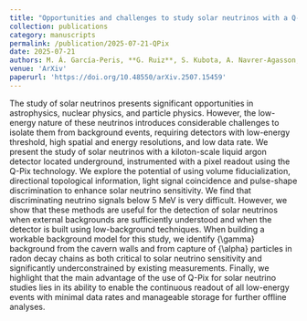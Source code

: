 ```yaml
---
title: "Opportunities and challenges to study solar neutrinos with a Q-Pix pixel readout"
collection: publications
category: manuscripts
permalink: /publication/2025-07-21-QPix
date: 2025-07-21
authors: M. Á. García-Peris, **G. Ruiz**, S. Kubota, A. Navrer-Agasson, G. V. Stenico, E. Gramellini, R. Guenette, J. Asaadi, J.B.R. Battat, V. A. Chirayath, E. Church, Z. Djurcic, A. C. Ezeribe, J. N. Gainer, G. Gansle, K. Keefe, N. Lane, C. Mauger, Y. Mei, F.M. Newcomer, D.R. Nygren, M. Rooks, P. Sau, O. Seidel, S. Söldner-Rembold, I. Tzoka, R. Van Berg
venue: 'ArXiv'
paperurl: 'https://doi.org/10.48550/arXiv.2507.15459'
---
```


The study of solar neutrinos presents significant opportunities in astrophysics, nuclear physics, and particle physics. However, the low-energy nature of these neutrinos introduces considerable challenges to isolate them from background events, requiring detectors with low-energy threshold, high spatial and energy resolutions, and low data rate. We present the study of solar neutrinos with a kiloton-scale liquid argon detector located underground, instrumented with a pixel readout using the Q-Pix technology. We explore the potential of using volume fiducialization, directional topological information, light signal coincidence and pulse-shape discrimination to enhance solar neutrino sensitivity. We find that discriminating neutrino signals below 5 MeV is very difficult. However, we show that these methods are useful for the detection of solar neutrinos when external backgrounds are sufficiently understood and when the detector is built using low-background techniques. When building a workable background model for this study, we identify {\gamma} background from the cavern walls and from capture of {\alpha} particles in radon decay chains as both critical to solar neutrino sensitivity and significantly underconstrained by existing measurements. Finally, we highlight that the main advantage of the use of Q-Pix for solar neutrino studies lies in its ability to enable the continuous readout of all low-energy events with minimal data rates and manageable storage for further offline analyses.